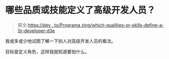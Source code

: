 # 哪些品质或技能定义了高级开发人员？

> 原文:[https://dev . to/Programa zing/which-qualities-or-skills-define-a-Sr-developer-d3e](https://dev.to/programazing/which-qualities-or-skills-define-a-sr-developer-d3e)

我或多或少地试图了解一下别人对高级开发人员的看法。

目标是定义角色，这样我就知道要拍什么。